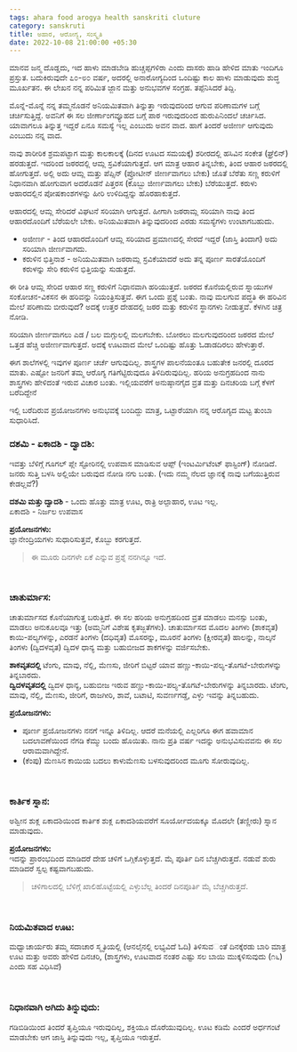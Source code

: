 ```yaml
---
tags: ahara food arogya health sanskriti cluture
category: sanskruti
title: ಅಹಾರ, ಆರೋಗ್ಯ, ಸಂಸ್ಕೃತಿ
date: 2022-10-08 21:00:00 +05:30
---
```


ಮಾನವ ಜನ್ಮ ದೊಡ್ಡದು, ಇದ ಹಾಳು ಮಾಡಬೇಡಿ ಹುಚ್ಚಪ್ಪಗಳಿರಾ ಎಂದು ದಾಸರು ಹಾಡಿ ಹೇಳಿದ ಮಾತು ಇಂದಿಗೂ ಪ್ರಸ್ತುತ​. ಬದುಕಿರುವುದೇ ೭೦-೮೦ ವರ್ಷ​, ಅದರಲ್ಲಿ ಅನಾರೋಗ್ಯದಿಂದ ಒಂದಿಷ್ಟು ಕಾಲ ಹಾಳು ಮಾಡುವುದು ಶುದ‍್ಧ ಮೂರ್ಖತನ. ಈ ಲೇಖನ ನನ್ನ ಪರಿಮಿತ ಜ್ಜಾನ ಮತ್ತು ಅನುಭವಗಳ ಸಂಗ್ರಹ​. ತಪ್ಪೆನಿಸಿದರೆ ತಿದ್ದಿ.  
  
ಮೊನ್ನೆ-ಮೊನ್ನೆ ನನ್ನ ತಮ್ಮನೊಡನೆ  ಅನಿಯಮಿತವಾಗಿ ತಿನ್ನುತ್ತಾ ಇರುವುದರಿಂದ ಆಗುವ ಪರಿಣಾಮಗಳ ಬಗ್ಗೆ ಚರ್ಚಿಸುತ್ತಿದ್ದೆ. ಅವನಿಗೆ ಈ ಸಲ ಜೀರ್ಣಾಂಗವ್ಯೂಹದ ಬಗ್ಗೆ ಪಾಠ ಇರುವುದರಿಂದ ಹುರುಪಿನಿಂದಲೆ ಚರ್ಚಿಸಿದ. ಯಾವಾಗಲೂ ತಿನ್ನುತ್ತ ಇದ್ದರೆ ಏನೂ ಸಮಸ್ಯೆ ಇಲ್ಲ ಎಂಬುದು ಅವನ ವಾದ​. ಹಾಗೆ ತಿಂದರೆ ಅಜೀರ್ಣ ಆಗುವುದು ಎಂಬುದು ನನ್ನ ವಾದ​.  
  
ನಾವು ಶಾರೀರಿಕ ಶ್ರಮಪಟ್ಟಾಗ ಮತ್ತು ಕಾಲಕಾಲಕ್ಕೆ (ದಿನದ ಊಟದ ಸಮಯಕ್ಕೆ) ಶರೀರದಲ್ಲಿ ಹಸಿವಿನ ಸಂಕೇತ (ಘ್ರೆಲಿನ್) ಹರಡುತ್ತದೆ. ಇದರಿಂದ ಜಠರದಲ್ಲಿ ಆಮ್ಲ ಸ್ರವಿಕೆಯಾಗುತ್ತದೆ. ಆಗ ಮಾತ್ರ ಆಹಾರ ತಿನ್ನಬೇಕು, ತಿಂದ ಆಹಾರ ಜಠರದಲ್ಲಿ ಹೋಗುತ್ತದೆ. ಅಲ್ಲಿ ಅದು ಆಮ್ಲ ಮತ್ತು ಪೆಪ್ಸಿನ್ (ಪ್ರೋಟೀನ್ ಜೀರ್ಣವಾಗಲು ಬೇಕು) ಜೊತೆ ಬೆರೆತು ಸಣ್ಣ ಕರುಳಿಗೆ ನಿಧಾನವಾಗಿ ಹೋಗುವಾಗ ಅದರೊಡನೆ ಪಿತ್ತರಸ (ಕೊಬ್ಬು ಜೀರ್ಣವಾಗಲು ಬೇಕು) ಬೆರೆಯುತ್ತದೆ. ಕರುಳು ಆಹಾರದಲ್ಲಿನ ಪೋಷಕಾಂಶಗಳನ್ನು ಹೀರಿ ಉಳಿದಿದ್ದನ್ನು ಹೊರಹಾಕುತ್ತದೆ.  
  
ಆಹಾರದಲ್ಲಿ ಆಮ್ಲ ಸೇರಿದರೆ ವಿಘಟನೆ ಸರಿಯಾಗಿ ಆಗುತ್ತದೆ. ಹೀಗಾಗಿ ಜಠರಾಮ್ಲ ಸರಿಯಾಗಿ ನಾವು ತಿಂದ ಆಹಾರದೊಂದಿಗೆ ಬೆರೆಯಲೇ ಬೇಕು. ಅನಿಯಮಿತವಾಗಿ ತಿನ್ನುವುದರಿಂದ ಎರಡು ಸಮಸ್ಯೆಗಳು ಉಂಟಾಗಬಹುದು.   
  - ಅಜೀರ್ಣ - ತಿಂದ ಆಹಾರದೊಂದಿಗೆ ಆಮ್ಲ ಸರಿಯಾದ ಪ್ರಮಾಣದಲ್ಲಿ ಸೇರದೆ ಇದ್ದರೆ (ಜಾಸ್ತಿ ತಿಂದಾಗ​) ಅದು ಸರಿಯಾಗಿ ಜೀರ್ಣವಾಗದು.  
  - ಕರುಳಿನ ಭಿತ್ತಿನಾಶ - ಅನಿಯಮಿತವಾಗಿ ಜಠರಾಮ್ಲ ಸ್ರವಿಕೆಯಾದರೆ ಅದು ತನ್ನ ಪೂರ್ಣ ಸಾರತೆಯೊಂದಿಗೆ ಕರುಳನ್ನು ಸೇರಿ ಕರುಳಿನ ಭಿತ್ತಿಯನ್ನು ಸುಡುತ್ತದೆ.  
  
ಈ ರೀತಿ ಆಮ್ಲ ಸೇರಿದ ಆಹಾರ ಸಣ್ಣ ಕರುಳಿಗೆ ನಿಧಾನವಾಗಿ ಹರಿಯುತ್ತದೆ. ಜಠರದ ಕೊನೆಯಲ್ಲಿರುವ ಸ್ನಾಯುಗಳ ಸಂಕೋಚನ-ವಿಕಸನ ಈ ಹರಿವನ್ನು ನಿಯಂತ್ರಿಸುತ್ತವೆ. ಈಗ ಒಂದು ಪ್ರಶ್ನೆ ಬಂತು. ನಾವು ಮಲಗುವ ಪದ್ಧತಿ ಈ ಹರಿವಿನ ಮೇಲೆ ಪರಿಣಾಮ ಬೀರುವುದೆ? ಅದಕ್ಕೆ ಉತ್ತರ ದೇಹದಲ್ಲಿ ಜಠರ ಮತ್ತು ಕರುಳಿನ ಸ್ಥಾನಗಳು ನೀಡುತ್ತವೆ. ಕೆಳಗಿನ ಚಿತ್ರ ನೋಡಿ.  
  
  
ಸರಿಯಾಗಿ ಜೀರ್ಣವಾಗಲು ಎಡ / ಬಲ ಮಗ್ಗುಲಲ್ಲಿ ಮಲಗಬೇಕು. ಬೋರಲು ಮಲಗುವುದರಿಂದ ಜಠರದ ಮೇಲೆ ಒತ್ತಡ ಹೆಚ್ಚಿ ಅಜೀರ್ಣವಾಗುತ್ತದೆ. ಅದಕ್ಕೆ ಊಟವಾದ ಮೇಲೆ ಒಂದಿಷ್ಟು ಹೊತ್ತು ಓಡಾಡದಿರಲು ಹೇಳುತ್ತಾರೆ.  
  
ಈಗ ಶಾಲೆಗಳಲ್ಲಿ ಇವುಗಳ ಪೂರ್ಣ ಚರ್ಚೆ ಆಗುವುದಿಲ್ಲ. ಶಾಸ್ತ್ರಗಳ ಪಾಲನೆಯಂತೂ ಬಹುತೇಕ ಜನರಲ್ಲಿ ದೂರದ ಮಾತು. ಎಷ್ಟೋ ಜನರಿಗೆ ತಮ್ಮ ಆರೊಗ್ಯ ಗತಿಗೆಟ್ಟಿರುವುದೂ ತಿಳಿದಿರುವುದಿಲ್ಲ. ಹರಿಯ ಅನುಗ್ರಹದಿಂದ ನಾನು ಶಾಸ್ತ್ರಗಳು ಹೇಳಿದಂತೆ ಇರುವ ವಿಚಾರ ಬಂತು. ಇಲ್ಲಿಯವರೆಗೆ ಅನುಷ್ಠಾನಗೈದ ವ್ರತ ಮತ್ತು ದಿನಚರಿಯ ಬಗ್ಗೆ ಕೆಳಗೆ ಬರೆದಿದ್ದೇನೆ  
  
ಇಲ್ಲಿ ಬರೆದಿರುವ ಪ್ರಯೋಜನಗಳು ಅನುಭವಕ್ಕೆ ಬಂದಿದ್ದು ಮಾತ್ರ​, ಒಟ್ಟಾರೆಯಾಗಿ ನನ್ನ ಆರೊಗ್ಯದ ಮಟ್ಟ ತುಂಬಾ ಸುಧಾರಿಸಿದೆ.  
  
### __ದಶಮಿ - ಏಕಾದಶಿ - ದ್ವಾದಶಿ:__   
  
ಇವತ್ತು ಬೆಳಿಗ್ಗೆ ಗೂಗಲ್ ಪ್ಲೇ ಸ್ಟೋರಿನಲ್ಲಿ ಉಪವಾಸ ಮಾಡಿಸುವ ಆಪ್ಪ್ (ಇಂಟರ್ಮಿಟೆಂಟ್ ಫಾಸ್ಟಿಂಗ್) ನೋಡಿದೆ. ಜನರು ಸುತ್ತಿ ಬಳಸಿ ಅಲ್ಲಿಯೇ ಬರುವುದ ನೋಡಿ ನಗು ಬಂತು. (ಇದು ನಮ್ಮ ನೆಲದ ಜ್ಞಾನಕ್ಕೆ ನಾವು ಬಗೆಯುತ್ತಿರುವ ಕೇಡಲ್ಲವೆ?)  
  
__ದಶಮಿ ಮತ್ತು ದ್ವಾದಶಿ__ - ಒಂದು ಹೊತ್ತು ಮಾತ್ರ ಊಟ, ರಾತ್ರಿ ಅಲ್ಪಾಹಾರ, ಊಟ ಇಲ್ಲ​.  
    ಏಕಾದಶಿ  -  ನಿರ್ಜಲ ಉಪವಾಸ  
  
__ಪ್ರಯೋಜನಗಳು:__   
    ಜ್ಞಾನೇಂದ್ರಿಯಗಳು ಸುಧಾರಿಸುತ್ತವೆ, ಕೊಬ್ಬು ಕರಗುತ್ತದೆ.  
  
> ಈ ಮೂರು ದಿನಗಳೇ ಏಕೆ ಎನ್ನುವ ಪ್ರಶ್ನೆ ನನಗಿನ್ನೂ ಇದೆ.  
  
<br/>

### __ಚಾತುರ್ಮಾಸ:__    
  
ಚಾತುರ್ಮಾಸದ ಕೊನೆಯಾಗುತ್ತ ಬರುತ್ತಿದೆ. ಈ ಸಲ ಹರಿಯ ಅನುಗ್ರಹದಿಂದ ವ್ರತ ಮಾಡಲು ಮನಸ್ಸು ಬಂತು, ಮಾಡಲು ಅನುಕೂಲವೂ ಇತ್ತು (ಅಮ್ಮನಿಗೆ ವಿಶೇಷ ಕೃತಜ್ಜತೆಗಳು). ಚಾತುರ್ಮಾಸದ ಮೊದಲ ತಿಂಗಳು (ಶಾಕವೃತ​) ಕಾಯಿ-ಪಲ್ಯಗಳನ್ನು, ಎರಡನೆ ತಿಂಗಳು (ದಧಿವೃತ​) ಮೊಸರನ್ನು, ಮೂರನೆ ತಿಂಗಳು (ಕ್ಷೀರವೃತ​) ಹಾಲನ್ನು, ನಾಲ್ಕನೆ ತಿಂಗಳು (ದ್ವಿದಳವೃತ​) ದ್ವಿದಳ ಧಾನ‍್ಯ ಮತ್ತು ಬಹುಬೀಜದ ಶಾಕಗಳನ್ನು ವರ್ಜಿಸಬೇಕು.  
  
__ಶಾಕವೃತದಲ್ಲಿ__ ಟೆಂಗು, ಮಾವು, ನೆಲ್ಲಿ, ಮೆಣಸು, ಜೀರಿಗೆ ಬಿಟ್ಟರೆ ಯಾವ ಹಣ್ಣು-ಕಾಯಿ-ಪಲ್ಯ-ತೊಗಟೆ-ಬೇರುಗಳನ್ನು ತಿನ್ನಬಾರದು.   
__ದ್ವಿದಳವೃತದಲ್ಲಿ__  ದ್ವಿದಳ ಧಾನ‍್ಯ, ಬಹುಬೀಜ ಇರುವ ಹಣ್ಣು-ಕಾಯಿ-ಪಲ್ಯ-ತೊಗಟೆ-ಬೇರುಗಳನ್ನು ತಿನ್ನಬಾರದು.  ಟೆಂಗು, ಮಾವು, ನೆಲ್ಲಿ, ಮೆಣಸು, ಜೀರಿಗೆ, ರಾಜಗೀರಿ, ಶಾವೆ, ಬಟಾಟಿ, ಸುವರ್ಣಗಡ್ಡೆ, ಎಳ್ಳು ಇವನ್ನು ತಿನ್ನಬಹುದು.  
  
__ಪ್ರಯೋಜನಗಳು:__   
- ಪೂರ್ಣ ಪ್ರಯೋಜನಗಳು ನನಗೆ ಇನ್ನೂ ತಿಳಿದಿಲ್ಲ​. ಆದರೆ ಮನೆಯಲ್ಲಿ ಎಲ್ಲರಿಗೂ ಈಗ ಹವಾಮಾನ ಬದಲಾವಣೆಯಿಂದ ನೆಗಡಿ ಕೆಮ್ಮು ಬಂದು ಹೊಯಿತು. ನಾನು ಪ್ರತಿ ವರ್ಷ ಇದನ್ನು ಅನುಭವಿಸುವವನು ಈ ಸಲ ಆರಾಮವಾಗಿದ್ದೇನೆ.  
- (ಕೆಂಪು) ಮೆಣಸಿನ ಕಾಯಿಯ ಬದಲು ಕಾಳುಮೆಣಸು ಬಳಸುವುದರಿಂದ ಮೂಗು ಸೋರುವುದಿಲ್ಲ​.  
  
<br/>

### __ಕಾರ್ತಿಕ ಸ್ನಾನ​:__  
ಅಶ್ವೀನ ಶುಕ್ಲ ಏಕಾದಶಿಯಿಂದ ಕಾರ್ತಿಕ ಶುಕ್ಲ ಏಕಾದಶಿಯವರೆಗೆ ಸೂರ್ಯೋದಯಕ್ಕೂ ಮೊದಲೇ (ತಣ್ಣೀರು) ಸ್ನಾನ ಮಾಡುವುದು.  
  
__ಪ್ರಯೋಜನಗಳು:__   
ಇದನ್ನು ಪ್ರಾರಂಭದಿಂದ ಮಾಡಿದರೆ ದೇಹ ಚಳಿಗೆ ಒಗ್ಗಿಕೊಳ್ಳುತ್ತದೆ. ಮೈ ಪೂರ್ತಿ ದಿನ ಬೆಚ್ಚಗಿರುತ್ತದೆ. ನಡುವೆ ಶುರು ಮಾಡಿದರೆ ಸ್ವಲ್ಪ ಕಷ್ಟವಾಗಬಹುದು.   
  
> ಚಳಿಗಾಲದಲ್ಲಿ ಬೆಳಿಗ್ಗೆ ಖಾಲಿಹೊಟ್ಟೆಯಲ್ಲಿ ಎಳ್ಳುಬೆಲ್ಲ ತಿಂದರೆ ದಿನಪೂರ್ತಿ ಮೈ ಬೆಚ್ಚಗಿರುತ್ತದೆ.  
  
<br/>

### __ನಿಯಮಿತವಾದ ಊಟ​:__  
ಮಧ್ವಾಚಾರ್ಯರು ತಮ್ಮ ಸದಾಚಾರ ಸ್ಮೃತಿಯಲ್ಲಿ (ಆನ‌ಲೈನಲ್ಲಿ ಲಭ್ಯವಿದೆ ಓದಿ) ತಿಳಿಸುವ​ಂತೆ ದಿನಕ್ಕೆರಡು ಬಾರಿ ಮಾತ್ರ ಊಟ ಮತ್ತು ಅವರು ಹೇಳಿದ ದಿನಚರಿ, (ಶಾಸ್ತ್ರಗಳು, ಊಟವಾದ ನಂತರ ಎಷ್ಟು ಸಲ ಬಾಯಿ ಮುಕ್ಕಳಿಸುವುದು (೧೬) ಎಂದು ಸಹ ವಿಧಿಸಿವೆ)  
  
<br/>

### __ನಿಧಾನವಾಗಿ ಅಗಿದು ತಿನ್ನುವುದು:__  
ಗಡಿಬಿಡಿಯಿಂದ ತಿಂದರೆ ತೃಪ್ತಿಯೂ ಇರುವುದಿಲ್ಲ​, ಶಕ್ತಿಯೂ ದೊರೆಯುವುದಿಲ್ಲ​. ಊಟ ಕಡಿಮೆ ಎಂದರೆ ಅರ್ಧಗಂಟೆ ಮಾಡಬೇಕು ಆಗ ಜಾಸ್ತಿ ತಿನ್ನುವುದು ಇಲ್ಲ, ತೃಪ್ತಿಯೂ ಇರುತ್ತದೆ.  
  
